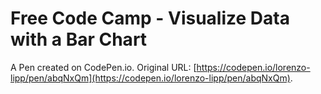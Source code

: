 # Free Code Camp - Visualize Data with a Bar Chart

A Pen created on CodePen.io. Original URL: [https://codepen.io/lorenzo-lipp/pen/abqNxQm](https://codepen.io/lorenzo-lipp/pen/abqNxQm).

